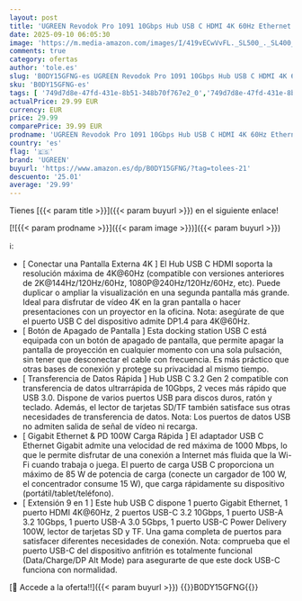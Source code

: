 ```yaml
---
layout: post
title: 'UGREEN Revodok Pro 1091 10Gbps Hub USB C HDMI 4K 60Hz Ethernet Gigabit PD 100W Lector de Tarjeta SD TF Puertos de Datos 2A2C Docking Station Compatible con MacBook iPad Air Pro iPhone 16 Galaxy S25'
date: 2025-09-10 06:05:30
image: 'https://m.media-amazon.com/images/I/419vECwVvFL._SL500_._SL400_.jpg'
comments: true
category: ofertas
author: 'tole.es'
slug: 'B0DY15GFNG-es UGREEN Revodok Pro 1091 10Gbps Hub USB C HDMI 4K 60Hz...'
sku: 'B0DY15GFNG-es'
tags: [ '749d7d8e-47fd-431e-8b51-348b70f767e2_0','749d7d8e-47fd-431e-8b51-348b70f767e2_8101','749d7d8e-47fd-431e-8b51-348b70f767e2_9101','Accesorios','Arborist Merchandising Root','Electrónica','Hubs USB','Informática','New Arrivals in Electronics','Self Service','Special Features Stores','Top brands in Electronics','ipad','iphone','ugreen','🇪🇸', ]
actualPrice: 29.99 EUR
currency: EUR
price: 29.99
comparePrice: 39.99 EUR
prodname: 'UGREEN Revodok Pro 1091 10Gbps Hub USB C HDMI 4K 60Hz Ethernet Gigabit PD 100W Lector de Tarjeta SD TF Puertos de Datos 2A2C Docking Station Compatible con MacBook iPad Air Pro iPhone 16 Galaxy S25'
country: 'es'
flag: '🇪🇸'
brand: 'UGREEN'
buyurl: 'https://www.amazon.es/dp/B0DY15GFNG/?tag=tolees-21'
descuento: '25.01'
average: '29.99'
---
```


Tienes [{{< param title >}}]({{< param buyurl >}}) en el siguiente enlace!

[![{{< param prodname >}}]({{< param image >}})]({{< param buyurl >}})

ℹ️:

- [ Conectar una Pantalla Externa 4K ] El Hub USB C HDMI soporta la resolución máxima de 4K@60Hz (compatible con versiones anteriores de 2K@144Hz/120Hz/60Hz, 1080P@240Hz/120Hz/60Hz, etc). Puede duplicar o ampliar la visualización en una segunda pantalla más grande. Ideal para disfrutar de vídeo 4K en la gran pantalla o hacer presentaciones con un proyector en la oficina. Nota: asegúrate de que el puerto USB C del dispositivo admite DP1.4 para 4K@60Hz.
- [ Botón de Apagado de Pantalla ] Esta docking station USB C está equipada con un botón de apagado de pantalla, que permite apagar la pantalla de proyección en cualquier momento con una sola pulsación, sin tener que desconectar el cable con frecuencia. Es más práctico que otras bases de conexión y protege su privacidad al mismo tiempo.
- [ Transferencia de Datos Rápida ] Hub USB C 3.2 Gen 2 compatible con transferencia de datos ultrarrápida de 10Gbps, 2 veces más rápido que USB 3.0. Dispone de varios puertos USB para discos duros, ratón y teclado. Además, el lector de tarjetas SD/TF también satisface sus otras necesidades de transferencia de datos. Nota: Los puertos de datos USB no admiten salida de señal de vídeo ni recarga.
- [ Gigabit Ethernet & PD 100W Carga Rápida ] El adaptador USB C Ethernet Gigabit admite una velocidad de red máxima de 1000 Mbps, lo que le permite disfrutar de una conexión a Internet más fluida que la Wi-Fi cuando trabaja o juega. El puerto de carga USB C proporciona un máximo de 85 W de potencia de carga (conecte un cargador de 100 W, el concentrador consume 15 W), que carga rápidamente su dispositivo (portátil/tablet/teléfono).
- [ Extensión 9 en 1 ] Este hub USB C dispone 1 puerto Gigabit Ethernet, 1 puerto HDMI 4K@60Hz, 2 puertos USB-C 3.2 10Gbps, 1 puerto USB-A 3.2 10Gbps, 1 puerto USB-A 3.0 5Gbps, 1 puerto USB-C Power Delivery 100W, lector de tarjetas SD y TF. Una gama completa de puertos para satisfacer diferentes necesidades de conexión. Nota: comprueba que el puerto USB-C del dispositivo anfitrión es totalmente funcional (Data/Charge/DP Alt Mode) para asegurarte de que este dock USB-C funciona con normalidad.

[🛒 Accede a la oferta!!]({{< param buyurl >}})
{{<world>}}B0DY15GFNG{{</world>}}
